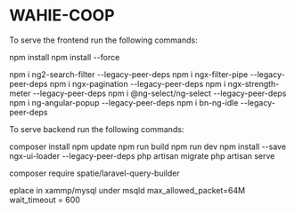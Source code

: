 # WAHIE-COOP

To serve the frontend run the following commands: 

npm install
    npm install --force

npm i ng2-search-filter --legacy-peer-deps
npm i ngx-filter-pipe --legacy-peer-deps
npm i ngx-pagination --legacy-peer-deps
npm i ngx-strength-meter --legacy-peer-deps
npm i @ng-select/ng-select --legacy-peer-deps
npm i ng-angular-popup --legacy-peer-deps
npm i bn-ng-idle --legacy-peer-deps


To serve backend run the following commands:

composer install
npm update
npm run build
npm run dev
npm install --save ngx-ui-loader --legacy-peer-deps
php artisan migrate
php artisan serve

composer require spatie/laravel-query-builder

eplace in xammp/mysql
under msqld
max_allowed_packet=64M
wait_timeout = 600